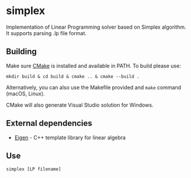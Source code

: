 # simplex

Implementation of Linear Programming solver based on Simplex algorithm. It supports parsing .lp file format.

## Building

Make sure [CMake](http://cmake.org) is installed and available in PATH. To build please use:

`mkdir build & cd build & cmake .. & cmake --build .`

Alternatively, you can also use the Makefile provided and `make` command (macOS, Linux).

CMake will also generate Visual Studio solution for Windows.

## External dependencies

- [Eigen](http://eigen.tuxfamily.org/) - C++ template library for linear algebra

## Use

`simplex [LP filename]`